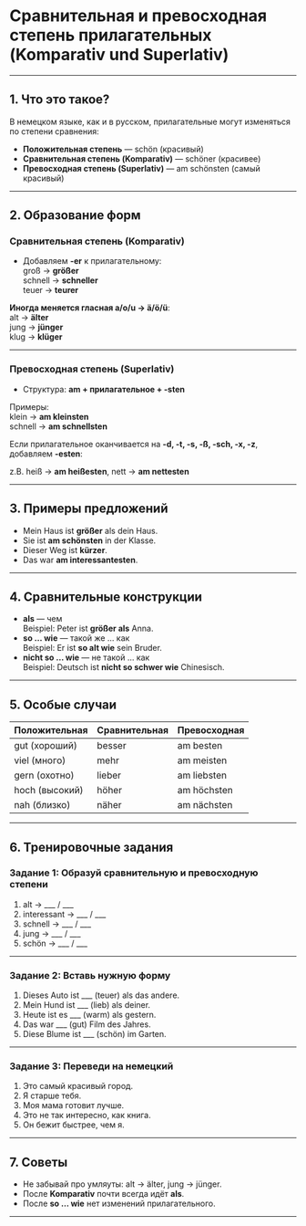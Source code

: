 # Сравнительная и превосходная степень прилагательных (Komparativ und Superlativ)

---

## 1. Что это такое?

В немецком языке, как и в русском, прилагательные могут изменяться по степени сравнения:

- **Положительная степень** — schön (красивый)  
- **Сравнительная степень (Komparativ)** — schöner (красивее)  
- **Превосходная степень (Superlativ)** — am schönsten (самый красивый)

---

## 2. Образование форм

### Сравнительная степень (Komparativ)

- Добавляем **-er** к прилагательному:  
  groß → **größer**  
  schnell → **schneller**  
  teuer → **teurer**

**Иногда меняется гласная a/o/u → ä/ö/ü**:  
alt → **älter**  
jung → **jünger**  
klug → **klüger**

---

### Превосходная степень (Superlativ)

- Структура: **am + прилагательное + -sten**

Примеры:  
klein → **am kleinsten**  
schnell → **am schnellsten**

Если прилагательное оканчивается на **-d, -t, -s, -ß, -sch, -x, -z**,  
добавляем **-esten**:

z.B. heiß → **am heißesten**, nett → **am nettesten**

---

## 3. Примеры предложений

- Mein Haus ist **größer** als dein Haus.  
- Sie ist **am schönsten** in der Klasse.  
- Dieser Weg ist **kürzer**.  
- Das war **am interessantesten**.

---

## 4. Сравнительные конструкции

- **als** — чем  
  Beispiel: Peter ist **größer als** Anna.  
- **so … wie** — такой же … как  
  Beispiel: Er ist **so alt wie** sein Bruder.  
- **nicht so … wie** — не такой … как  
  Beispiel: Deutsch ist **nicht so schwer wie** Chinesisch.

---

## 5. Особые случаи

| Положительная | Сравнительная | Превосходная     |
|---------------|----------------|------------------|
| gut (хороший) | besser         | am besten        |
| viel (много)  | mehr           | am meisten       |
| gern (охотно) | lieber         | am liebsten      |
| hoch (высокий)| höher          | am höchsten      |
| nah (близко)  | näher          | am nächsten      |

---

## 6. Тренировочные задания

### Задание 1: Образуй сравнительную и превосходную степени

1. alt → \_\_\_ / \_\_\_  
2. interessant → \_\_\_ / \_\_\_  
3. schnell → \_\_\_ / \_\_\_  
4. jung → \_\_\_ / \_\_\_  
5. schön → \_\_\_ / \_\_\_  

---

### Задание 2: Вставь нужную форму

1. Dieses Auto ist \_\_\_ (teuer) als das andere.  
2. Mein Hund ist \_\_\_ (lieb) als deiner.  
3. Heute ist es \_\_\_ (warm) als gestern.  
4. Das war \_\_\_ (gut) Film des Jahres.  
5. Diese Blume ist \_\_\_ (schön) im Garten.

---

### Задание 3: Переведи на немецкий

1. Это самый красивый город.  
2. Я старше тебя.  
3. Моя мама готовит лучше.  
4. Это не так интересно, как книга.  
5. Он бежит быстрее, чем я.

---

## 7. Советы

- Не забывай про умляуты: alt → älter, jung → jünger.  
- После **Komparativ** почти всегда идёт **als**.  
- После **so … wie** нет изменений прилагательного.

---

